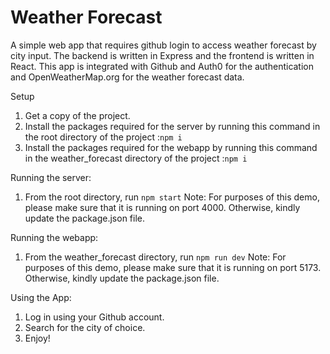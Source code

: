 # Weather Forecast
A simple web app that requires github login to access weather forecast by city input.
The backend is written in Express and the frontend is written in React. 
This app is integrated with Github and Auth0 for the authentication and OpenWeatherMap.org for the weather forecast data.

Setup
1. Get a copy of the project.
2. Install the packages required for the server by running this command in the root directory of the project :`npm i`
3. Install the packages required for the webapp by running this command in the weather_forecast directory of the project :`npm i`

Running the server:
1. From the root directory, run `npm start`
Note: For purposes of this demo, please make sure that it is running on port 4000. Otherwise, kindly update the package.json file.

Running the webapp:
1. From the weather_forecast directory, run `npm run dev`
Note: For purposes of this demo, please make sure that it is running on port 5173. Otherwise, kindly update the package.json file.

Using the App:
1. Log in using your Github account.
2. Search for the city of choice.
3. Enjoy!
